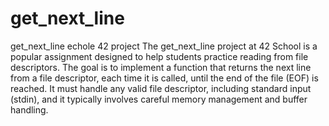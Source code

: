 # get_next_line
get_next_line echole 42 project
The get_next_line project at 42 School is a popular assignment designed to help students practice reading from file descriptors. The goal is to implement a function that returns the next line from a file descriptor, each time it is called, until the end of the file (EOF) is reached. It must handle any valid file descriptor, including standard input (stdin), and it typically involves careful memory management and buffer handling.
